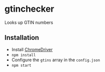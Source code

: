 # gtinchecker
Looks up GTIN numbers

## Installation

* Install [ChromeDriver](http://chromedriver.storage.googleapis.com/index.html)
* `npm install`
* Configure the `gtins` array in the `config.json`
* `npm start`

